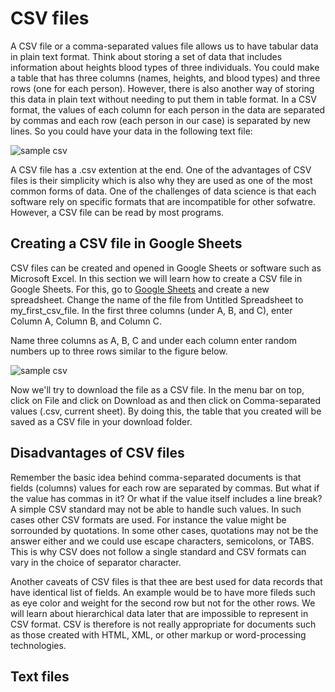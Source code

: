 # CSV files

A CSV file or a comma-separated values file allows us to have tabular data in plain text format. Think about storing a set of data that includes information about heights blood types of three individuals. You could make a table that has three columns (names, heights, and blood types) and three rows (one for each person). However, there is also another way of storing this data in plain text without needing to put them in table format. In a CSV format, the values of each column for each person in the data are separated by commas and each row (each person in our case) is separated by new lines. So you could have your data in the following text file:

![sample csv](images/03_csvfiles/00_sample_csv.png)

A CSV file has a .csv extention at the end. One of the advantages of CSV files is their simplicity which is also why they are used as one of the most common forms of data. One of the challenges of data science is that each software rely on specific formats that are incompatible for other sofwatre. However, a CSV file can be read by most programs. 

## Creating a CSV file in Google Sheets

CSV files can be created and opened in Google Sheets or software such as Microsoft Excel. In this section we will learn how to create a CSV file in Google Sheets. For this, go to [Google Sheets](https://docs.google.com/spreadsheets/u/0/) and create a new spreadsheet. Change the name of the file from Untitled Spreadsheet to my_first_csv_file. In the first three columns (under A, B, and C), enter Column A, Column B, and Column C. 

Name three columns as A, B, C and under each column enter random numbers up to three rows similar to the figure below.

![sample csv](images/03_csvfiles/01_create_csv.png)

Now we'll try to download the file as a CSV file. In the menu bar on top, click on File and click on Download as and then click on Comma-separated values (.csv, current sheet). By doing this, the table that you created will be saved as a CSV file in your download folder.

## Disadvantages of CSV files

Remember the basic idea behind comma-separated documents is that fields (columns) values for each row are separated by commas. But what if the value has commas in it? Or what if the value itself includes a line break? A simple CSV standard may not be able to handle such values. In such cases other CSV formats are used. For instance the value might be sorrounded by quotations. In some other cases, quotations may not be the answer either and we could use escape characters, semicolons, or TABS. This is why CSV does not follow a single standard and CSV formats can vary in the choice of separator character.

Another caveats of CSV files is that thee are best used for data records that have identical list of fields. An example would be to have more fileds such as eye color and weight for the second row but not for the other rows. We will learn about hierarchical data later that are impossible to represent in CSV format. CSV is therefore is not really appropriate for documents such as those created with HTML, XML, or other markup or word-processing technologies.

## Text files



<!---
Try to think about a way to 
Fields with embedded commas or double-quote characters must be quoted.
1997,Ford,E350,"Super, luxurious truck"

Each of the embedded double-quote characters must be represented by a pair of double-quote characters.
1997,Ford,E350,"Super, ""luxurious"" truck"

Fields with embedded line breaks must be quoted (however, many CSV implementations do not support embedded line breaks).
1997,Ford,E350,"Go get one now
they are going fast"
--->








